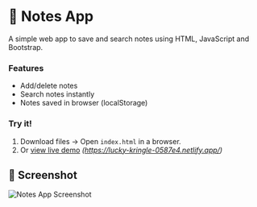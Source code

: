 # 📝 Notes App  
A simple web app to save and search notes using HTML, JavaScript and Bootstrap.  

### Features  
- Add/delete notes  
- Search notes instantly  
- Notes saved in browser (localStorage)  

### Try it!  
1. Download files → Open `index.html` in a browser.  
2. Or [view live demo](#) *(https://lucky-kringle-0587e4.netlify.app/)*  

## 📸 Screenshot

![Notes App Screenshot](./screenshot.png)
